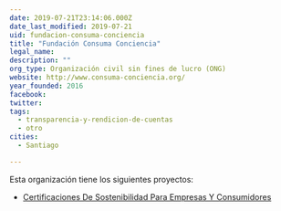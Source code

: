 ```yaml
---
date: 2019-07-21T23:14:06.000Z
date_last_modified: 2019-07-21
uid: fundacion-consuma-conciencia
title: "Fundación Consuma Conciencia"
legal_name: 
description: ""
org_type: Organización civil sin fines de lucro (ONG)
website: http://www.consuma-conciencia.org/
year_founded: 2016
facebook: 
twitter: 
tags:
  - transparencia-y-rendicion-de-cuentas
  - otro
cities: 
  - Santiago

---
```


Esta organización tiene los siguientes proyectos:

- [Certificaciones De Sostenibilidad Para Empresas Y Consumidores](/i/certificaciones-de-sostenibilidad-para-empresas-y-consumidores.html)
